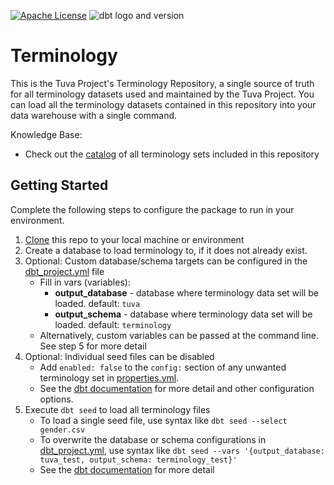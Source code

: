 [![Apache License](https://img.shields.io/badge/License-Apache%202.0-blue.svg)](https://opensource.org/licenses/Apache-2.0) ![dbt logo and version](https://img.shields.io/static/v1?logo=dbt&label=dbt-version&message=1.x&color=orange)

# Terminology

This is the Tuva Project's Terminology Repository, a single source of truth for all terminology datasets used and maintained by the Tuva Project.  You can load all the terminology datasets contained in this repository into your data warehouse with a single command.

Knowledge Base:
- Check out the [catalog](https://thetuvaproject.com/docs/terminology) of all terminology sets included in this repository

## Getting Started
Complete the following steps to configure the package to run in your environment.

1. [Clone](https://docs.github.com/en/repositories/creating-and-managing-repositories/cloning-a-repository) this repo to your local machine or environment
2. Create a database to load terminology to, if it does not already exist.
3. Optional: Custom database/schema targets can be configured in the [dbt_project.yml](./dbt_project.yml) file
    - Fill in vars (variables):
        - **output_database** - database where terminology data set will be loaded.  default: `tuva`
        - **output_schema** - database where terminology data set will be loaded.  default: `terminology`
    - Alternatively, custom variables can be passed at the command line. See step 5 for more detail
4. Optional: Individual seed files can be disabled 
    - Add `enabled: false` to the `config:` section of any unwanted terminology set in [properties.yml](./terminology/seeds.yml).
    - See the [dbt documentation](https://docs.getdbt.com/reference/seed-configs) for more detail and other configuration options.
5. Execute `dbt seed` to load all terminology files
    - To load a single seed file, use syntax like `dbt seed --select gender.csv`
    - To overwrite the database or schema configurations in [dbt_project.yml](./dbt_project.yml), use syntax like `dbt seed --vars '{output_database: tuva_test, output_schema: terminology_test}'`
    - See the [dbt documentation](https://docs.getdbt.com/reference/global-configs#command-line-flags) for more detail

